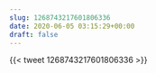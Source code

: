 ```yaml
---
slug: 1268743217601806336
date: 2020-06-05 03:15:29+00:00
draft: false
---
```


{{< tweet 1268743217601806336 >}}

